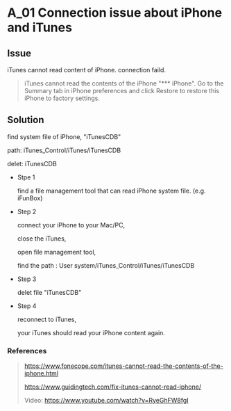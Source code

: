 # A_01 Connection issue about iPhone and iTunes

## Issue

iTunes cannot read content of iPhone. connection faild. 
> iTunes cannot read the contents of the iPhone "*** iPhone". Go to the Summary tab in iPhone preferences and click Restore to restore this iPhone to factory settings.

## Solution
find system file of iPhone, "iTunesCDB"

path: iTunes_Control/iTunes/iTunesCDB

delet: iTunesCDB

- Stpe 1

	find a file management tool that can read iPhone system file.
	(e.g. iFunBox)
	
- Step 2
	
	connect your iPhone to your Mac/PC,
	
	close the iTunes,
	
	open file management tool,
	
	find the path : User system/iTunes_Control/iTunes/iTunesCDB
	
- Step 3

	delet file "iTunesCDB"

- Step 4

	reconnect to iTunes,

	your iTunes should read your iPhone content again.





### References
> https://www.fonecope.com/itunes-cannot-read-the-contents-of-the-iphone.html
>
> https://www.guidingtech.com/fix-itunes-cannot-read-iphone/
> 
> Video: https://www.youtube.com/watch?v=RyeGhFW8fgI

